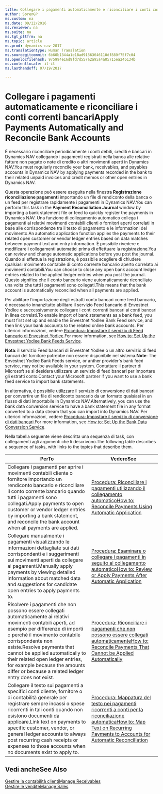 ```yaml
---
title: Collegare i pagamenti automaticamente e riconciliare i conti correnti bancari
author: SorenGP
ms.custom: na
ms.date: 09/22/2016
ms.reviewer: na
ms.suite: na
ms.tgt_pltfrm: na
ms.topic: article
ms.prod: dynamics-nav-2017
ms.translationtype: Human Translation
ms.sourcegitcommit: 6b60b1344a1e18ad91863046110df880f75f7c04
ms.openlocfilehash: 975994e16d9fd7d557a2a95a4a05715ea246134b
ms.contentlocale: it-it
ms.lasthandoff: 07/19/2017

---
```


# <a name="apply-payments-automatically-and-reconcile-bank-accounts"></a><span data-ttu-id="99e62-102">Collegare i pagamenti automaticamente e riconciliare i conti correnti bancari</span><span class="sxs-lookup"><span data-stu-id="99e62-102">Apply Payments Automatically and Reconcile Bank Accounts</span></span>
<span data-ttu-id="99e62-103">È necessario riconciliare periodicamente i conti debiti, crediti e bancari in Dynamics NAV collegando i pagamenti registrati nella banca alle relative fatture non pagate o note di credito o altri movimenti aperti in Dynamics NAV.</span><span class="sxs-lookup"><span data-stu-id="99e62-103">You must regularly reconcile your bank, receivables, and payables accounts in Dynamics NAV by applying payments recorded in the bank to their related unpaid invoices and credit memos or other open entries in Dynamics NAV.</span></span>

<span data-ttu-id="99e62-104">Questa operazione può essere eseguita nella finestra **Registrazione riconciliazione pagamenti** importando un file di rendiconto della banca o un feed per registrare rapidamente i pagamenti in Dynamics NAV.</span><span class="sxs-lookup"><span data-stu-id="99e62-104">You can perform this task in the **Payment Reconciliation Journal** window by importing a bank statement file or feed to quickly register the payments in Dynamics NAV.</span></span> <span data-ttu-id="99e62-105">Una funzione di collegamento automatico collega i pagamenti ai relativi movimenti contabili clienti o fornitori aperti correlati in base alle corrispondenze tra il testo di pagamento e le informazioni del movimento.</span><span class="sxs-lookup"><span data-stu-id="99e62-105">An automatic application function applies the payments to their related open customer or vendor ledger entries based on data matches between payment text and entry information.</span></span> <span data-ttu-id="99e62-106">È possibile rivedere e modificare i collegamenti automatici prima di effettuare la registrazione.</span><span class="sxs-lookup"><span data-stu-id="99e62-106">You can review and change automatic applications before you post the journal.</span></span> <span data-ttu-id="99e62-107">Quando si effettua la registrazione, è possibile scegliere di chiudere qualsiasi movimento contabile di conto corrente bancario aperto correlato ai movimenti contabili.</span><span class="sxs-lookup"><span data-stu-id="99e62-107">You can choose to close any open bank account ledger entries related to the applied ledger entries when you post the journal.</span></span> <span data-ttu-id="99e62-108">Questo significa che il conto bancario viene automaticamente riconciliato una volta che tutti i pagamenti sono collegati.</span><span class="sxs-lookup"><span data-stu-id="99e62-108">This means that the bank account is automatically reconciled when all payments are applied.</span></span>

<span data-ttu-id="99e62-109">Per abilitare l'importazione degli estratti conto bancari come feed bancario, è necessario innanzitutto abilitare il servizio Feed bancario di Envestnet Yodlee e successivamente collegare i conti correnti bancari ai conti bancari in linea correlati.</span><span class="sxs-lookup"><span data-stu-id="99e62-109">To enable import of bank statements as a bank feed, you must first set up and enable the Envestnet Yodlee Bank Feed service, and then link your bank accounts to the related online bank accounts.</span></span> <span data-ttu-id="99e62-110">Per ulteriori informazioni, vedere [Procedura: Impostare il servizio di Feed bancario di Envestnet Yodlee](bank-how-setup-bank-statement-service.md).</span><span class="sxs-lookup"><span data-stu-id="99e62-110">For more information, see [How to: Set Up the Envestnet Yodlee Bank Feeds Service](bank-how-setup-bank-statement-service.md).</span></span>

<span data-ttu-id="99e62-111">**Nota**: il servizio Feed bancari di Envestnet Yodlee o un altro servizio di feed bancari del fornitore potrebbe non essere disponibile nel sistema.</span><span class="sxs-lookup"><span data-stu-id="99e62-111">**Note**: The Envestnet Yodlee Bank Feeds service, or anther provider's bank feed service, may not be available in your system.</span></span> <span data-ttu-id="99e62-112">Contattare il partner di Microsoft se si desidera utilizzare un servizio di feed bancari per importare gli estratti conto.</span><span class="sxs-lookup"><span data-stu-id="99e62-112">Contact your Microsoft partner if you want to use a bank feed service to import bank statements.</span></span>

<span data-ttu-id="99e62-113">In alternativa, è possibile utilizzare il servizio di conversione di dati bancari per convertire un file di rendiconto bancario da un formato qualsiasi in un flusso di dati importabile in Dynamics NAV.</span><span class="sxs-lookup"><span data-stu-id="99e62-113">Alternatively, you can use the bank data conversion service to have a bank statement file in any format converted to a data stream that you can import into Dynamics NAV.</span></span> <span data-ttu-id="99e62-114">Per ulteriori informazioni, vedere [Procedura: Impostare il servizio di conversione di dati bancari](bank-how-setup-bank-data-conversion-service.md).</span><span class="sxs-lookup"><span data-stu-id="99e62-114">For more information, see [How to: Set Up the Bank Data Conversion Service](bank-how-setup-bank-data-conversion-service.md).</span></span>

<span data-ttu-id="99e62-115">Nella tabella seguente viene descritta una sequenza di task, con collegamenti agli argomenti che li descrivono.</span><span class="sxs-lookup"><span data-stu-id="99e62-115">The following table describes a sequence of tasks, with links to the topics that describe them.</span></span>

|<span data-ttu-id="99e62-116">Per</span><span class="sxs-lookup"><span data-stu-id="99e62-116">To</span></span> |<span data-ttu-id="99e62-117">Vedere</span><span class="sxs-lookup"><span data-stu-id="99e62-117">See</span></span> |
|---|----|
|<span data-ttu-id="99e62-118">Collegare i pagamenti per aprire i movimenti contabili cliente o fornitore importando un rendiconto bancario e riconciliare il conto corrente bancario quando tutti i pagamenti sono collegati.</span><span class="sxs-lookup"><span data-stu-id="99e62-118">Apply payments to open customer or vendor ledger entries by importing a bank statement, and reconcile the bank account when all payments are applied.</span></span> | [<span data-ttu-id="99e62-119">Procedura: Riconciliare i pagamenti utilizzando il collegamento automatico</span><span class="sxs-lookup"><span data-stu-id="99e62-119">How to: Reconcile Payments Using Automatic Application</span></span>](receivables-how-reconcile-payments-auto-application.md) |
|<span data-ttu-id="99e62-120">Collegare manualmente i pagamenti visualizzando le informazioni dettagliate sui dati corrispondenti e i suggerimenti sui movimenti aperti da collegare ai pagamenti.</span><span class="sxs-lookup"><span data-stu-id="99e62-120">Manually apply payments by viewing detailed information about matched data and suggestions for candidate open entries to apply payments to.</span></span> | [<span data-ttu-id="99e62-121">Procedura: Esaminare o collegare i pagamenti in seguito al collegamento automatico</span><span class="sxs-lookup"><span data-stu-id="99e62-121">How to: Review or Apply Payments After Automatic Application</span></span>](receivables-how-review-apply-payments-auto-application.md)
|<span data-ttu-id="99e62-122">Risolvere i pagamenti che non possono essere collegati automaticamente ai relativi movimenti contabili aperti, ad esempio per differenze di importi o perché il movimento contabile corrispondente non esiste.</span><span class="sxs-lookup"><span data-stu-id="99e62-122">Resolve payments that cannot be applied automatically to their related open ledger entries, for example because the amounts differ or because a related ledger entry does not exist.</span></span> | [<span data-ttu-id="99e62-123">Procedura: Riconciliare i pagamenti che non possono essere collegati automaticamente</span><span class="sxs-lookup"><span data-stu-id="99e62-123">How to: Reconcile Payments That Cannot be Applied Automatically</span></span>](receivables-how-reconcile-payments-cannot-apply-auto.md)
|<span data-ttu-id="99e62-124">Collegare il testo sui pagamenti a specifici conti cliente, fornitore o di contabilità generale per registrare sempre incassi o spese ricorrenti in tali conti quando non esistono documenti da applicare.</span><span class="sxs-lookup"><span data-stu-id="99e62-124">Link text on payments to specific customer, vendor, or general ledger accounts to always post recurring cash receipts or expenses to those accounts when no documents exist to apply to.</span></span>| [<span data-ttu-id="99e62-125">Procedura: Mappatura del testo nei pagamenti ricorrenti a conti per la riconciliazione automatica</span><span class="sxs-lookup"><span data-stu-id="99e62-125">How to: Map Text on Recurring Payments to Accounts for Automatic Reconciliation</span></span>](receivables-how-map-text-recurring-payments-accounts-auto-reconcilliation.md)|

## <a name="see-also"></a><span data-ttu-id="99e62-126">Vedi anche</span><span class="sxs-lookup"><span data-stu-id="99e62-126">See Also</span></span>
[<span data-ttu-id="99e62-127">Gestire la contabilità clienti</span><span class="sxs-lookup"><span data-stu-id="99e62-127">Manage Receivables</span></span>](receivables-manage-receivables.md)  
[<span data-ttu-id="99e62-128">Gestire le vendite</span><span class="sxs-lookup"><span data-stu-id="99e62-128">Manage Sales</span></span>](sales-manage-sales.md)

